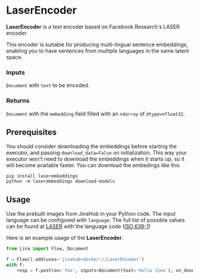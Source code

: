 # LaserEncoder

**LaserEncoder** is a text encoder based on Facebook Research's LASER encoder.

This encoder is suitable for producing multi-lingual sentence embeddings, enabling
you to have sentences from multiple languages in the same latent space.

### Inputs 

`Document` with `text` to be encoded.

### Returns

`Document` with the `embedding` field filled with an `ndarray` of `dtype=nfloat32`.

## Prerequisites

You should consider downloading the embeddings before starting the executor, and passing
`download_data=False` on initialization. This way your executor won't need to download
the embeddings when it starts up, so it will become available faster. You can download
the embedings like this

```
pip install laserembeddings
python -m laserembeddings download-models
```

## Usage
Use the prebuilt images from JinaHub in your Python code. The input language can be configured with `language`. The full list of possible values can be found at [LASER](https://github.com/facebookresearch/LASER#supported-languages) with the language code ([ISO 639-1](https://en.wikipedia.org/wiki/List_of_ISO_639-1_codes)) 


Here is an example usage of the **LaserEncoder**.

```python
from jina import Flow, Document

f = Flow().add(uses='jinahub+docker://LaserEncoder')
with f:
    resp = f.post(on='foo', inputs=Document(text='hello Jina'), on_done=print)
```
